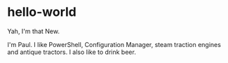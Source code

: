 # hello-world
Yah, I'm that New.

I'm Paul.  I like PowerShell, Configuration Manager, steam traction engines and antique tractors.
I also like to drink beer.
